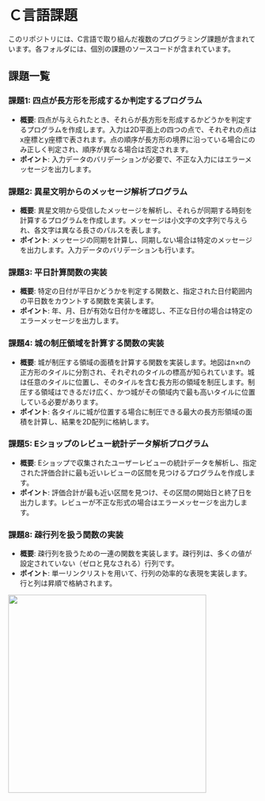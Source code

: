 # Ｃ言語課題

このリポジトリには、C言語で取り組んだ複数のプログラミング課題が含まれています。各フォルダには、個別の課題のソースコードが含まれています。

## 課題一覧

### 課題1: 四点が長方形を形成するか判定するプログラム
- **概要**: 四点が与えられたとき、それらが長方形を形成するかどうかを判定するプログラムを作成します。入力は2D平面上の四つの点で、それぞれの点はx座標とy座標で表されます。点の順序が長方形の境界に沿っている場合にのみ正しく判定され、順序が異なる場合は否定されます。
- **ポイント**: 入力データのバリデーションが必要で、不正な入力にはエラーメッセージを出力します。

### 課題2: 異星文明からのメッセージ解析プログラム
- **概要**: 異星文明から受信したメッセージを解析し、それらが同期する時刻を計算するプログラムを作成します。メッセージは小文字の文字列で与えられ、各文字は異なる長さのパルスを表します。
- **ポイント**: メッセージの同期を計算し、同期しない場合は特定のメッセージを出力します。入力データのバリデーションも行います。

### 課題3: 平日計算関数の実装
- **概要**: 特定の日付が平日かどうかを判定する関数と、指定された日付範囲内の平日数をカウントする関数を実装します。
- **ポイント**: 年、月、日が有効な日付かを確認し、不正な日付の場合は特定のエラーメッセージを出力します。

### 課題4: 城の制圧領域を計算する関数の実装
- **概要**: 城が制圧する領域の面積を計算する関数を実装します。地図はn×nの正方形のタイルに分割され、それぞれのタイルの標高が知られています。城は任意のタイルに位置し、そのタイルを含む長方形の領域を制圧します。制圧する領域はできるだけ広く、かつ城がその領域内で最も高いタイルに位置している必要があります。
- **ポイント**: 各タイルに城が位置する場合に制圧できる最大の長方形領域の面積を計算し、結果を2D配列に格納します。

### 課題5: Eショップのレビュー統計データ解析プログラム
- **概要**: Eショップで収集されたユーザーレビューの統計データを解析し、指定された評価合計に最も近いレビューの区間を見つけるプログラムを作成します。
- **ポイント**: 評価合計が最も近い区間を見つけ、その区間の開始日と終了日を出力します。レビューが不正な形式の場合はエラーメッセージを出力します。

### 課題8: 疎行列を扱う関数の実装
- **概要**: 疎行列を扱うための一連の関数を実装します。疎行列は、多くの値が設定されていない（ゼロと見なされる）行列です。
- **ポイント**: 単一リンクリストを用いて、行列の効率的な表現を実装します。行と列は昇順で格納されます。

<img src="https://github.com/michiaka/teamlab_portfolio_2024/assets/155388365/e729deb8-6c3c-4e6e-b58e-90eef189c192" width="400">

